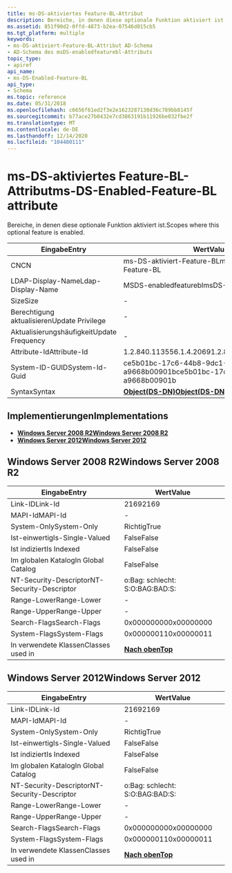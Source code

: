 ```yaml
---
title: ms-DS-aktiviertes Feature-BL-Attribut
description: Bereiche, in denen diese optionale Funktion aktiviert ist.
ms.assetid: 851f90d2-0ffd-4873-b2ea-07546d015cb5
ms.tgt_platform: multiple
keywords:
- ms-DS-aktiviert-Feature-BL-Attribut AD-Schema
- AD-Schema des msDS-enabledfeaturebl-Attributs
topic_type:
- apiref
api_name:
- ms-DS-Enabled-Feature-BL
api_type:
- Schema
ms.topic: reference
ms.date: 05/31/2018
ms.openlocfilehash: c6656f61ed2f3e2e1623287130d36c789bb8145f
ms.sourcegitcommit: b77ace27b0432e7cd3863191b11926be032fbe2f
ms.translationtype: MT
ms.contentlocale: de-DE
ms.lasthandoff: 12/14/2020
ms.locfileid: "104480111"
---
```

# <a name="ms-ds-enabled-feature-bl-attribute"></a><span data-ttu-id="e23cb-105">ms-DS-aktiviertes Feature-BL-Attribut</span><span class="sxs-lookup"><span data-stu-id="e23cb-105">ms-DS-Enabled-Feature-BL attribute</span></span>

<span data-ttu-id="e23cb-106">Bereiche, in denen diese optionale Funktion aktiviert ist.</span><span class="sxs-lookup"><span data-stu-id="e23cb-106">Scopes where this optional feature is enabled.</span></span>



| <span data-ttu-id="e23cb-107">Eingabe</span><span class="sxs-lookup"><span data-stu-id="e23cb-107">Entry</span></span> | <span data-ttu-id="e23cb-108">Wert</span><span class="sxs-lookup"><span data-stu-id="e23cb-108">Value</span></span> |
|-------------------|-----------------------------------------|
| <span data-ttu-id="e23cb-109">CN</span><span class="sxs-lookup"><span data-stu-id="e23cb-109">CN</span></span>                | <span data-ttu-id="e23cb-110">ms-DS-aktiviert-Feature-BL</span><span class="sxs-lookup"><span data-stu-id="e23cb-110">ms-DS-Enabled-Feature-BL</span></span>                |
| <span data-ttu-id="e23cb-111">LDAP-Display-Name</span><span class="sxs-lookup"><span data-stu-id="e23cb-111">Ldap-Display-Name</span></span> | <span data-ttu-id="e23cb-112">MSDS-enabledfeaturebl</span><span class="sxs-lookup"><span data-stu-id="e23cb-112">msDS-EnabledFeatureBL</span></span>                   |
| <span data-ttu-id="e23cb-113">Size</span><span class="sxs-lookup"><span data-stu-id="e23cb-113">Size</span></span>              | \-                                      |
| <span data-ttu-id="e23cb-114">Berechtigung aktualisieren</span><span class="sxs-lookup"><span data-stu-id="e23cb-114">Update Privilege</span></span>  | \-                                      |
| <span data-ttu-id="e23cb-115">Aktualisierungshäufigkeit</span><span class="sxs-lookup"><span data-stu-id="e23cb-115">Update Frequency</span></span>  | \-                                      |
| <span data-ttu-id="e23cb-116">Attribute-Id</span><span class="sxs-lookup"><span data-stu-id="e23cb-116">Attribute-Id</span></span>      | <span data-ttu-id="e23cb-117">1.2.840.113556.1.4.2069</span><span class="sxs-lookup"><span data-stu-id="e23cb-117">1.2.840.113556.1.4.2069</span></span>                 |
| <span data-ttu-id="e23cb-118">System-ID-GUID</span><span class="sxs-lookup"><span data-stu-id="e23cb-118">System-Id-Guid</span></span>    | <span data-ttu-id="e23cb-119">ce5b01bc-17c6-44b8-9dc1-a9668b00901b</span><span class="sxs-lookup"><span data-stu-id="e23cb-119">ce5b01bc-17c6-44b8-9dc1-a9668b00901b</span></span>    |
| <span data-ttu-id="e23cb-120">Syntax</span><span class="sxs-lookup"><span data-stu-id="e23cb-120">Syntax</span></span>            | [<span data-ttu-id="e23cb-121">**Object(DS-DN)**</span><span class="sxs-lookup"><span data-stu-id="e23cb-121">**Object(DS-DN)**</span></span>](s-object-ds-dn.md) |



## <a name="implementations"></a><span data-ttu-id="e23cb-122">Implementierungen</span><span class="sxs-lookup"><span data-stu-id="e23cb-122">Implementations</span></span>

-   [<span data-ttu-id="e23cb-123">**Windows Server 2008 R2**</span><span class="sxs-lookup"><span data-stu-id="e23cb-123">**Windows Server 2008 R2**</span></span>](#windows-server-2008-r2)
-   [<span data-ttu-id="e23cb-124">**Windows Server 2012**</span><span class="sxs-lookup"><span data-stu-id="e23cb-124">**Windows Server 2012**</span></span>](#windows-server-2012)

## <a name="windows-server-2008-r2"></a><span data-ttu-id="e23cb-125">Windows Server 2008 R2</span><span class="sxs-lookup"><span data-stu-id="e23cb-125">Windows Server 2008 R2</span></span>



| <span data-ttu-id="e23cb-126">Eingabe</span><span class="sxs-lookup"><span data-stu-id="e23cb-126">Entry</span></span> | <span data-ttu-id="e23cb-127">Wert</span><span class="sxs-lookup"><span data-stu-id="e23cb-127">Value</span></span> |
|------------------------|---------------------------------|
| <span data-ttu-id="e23cb-128">Link-ID</span><span class="sxs-lookup"><span data-stu-id="e23cb-128">Link-Id</span></span>                | <span data-ttu-id="e23cb-129">2169</span><span class="sxs-lookup"><span data-stu-id="e23cb-129">2169</span></span>                            |
| <span data-ttu-id="e23cb-130">MAPI-Id</span><span class="sxs-lookup"><span data-stu-id="e23cb-130">MAPI-Id</span></span>                | \-                              |
| <span data-ttu-id="e23cb-131">System-Only</span><span class="sxs-lookup"><span data-stu-id="e23cb-131">System-Only</span></span>            | <span data-ttu-id="e23cb-132">Richtig</span><span class="sxs-lookup"><span data-stu-id="e23cb-132">True</span></span>                            |
| <span data-ttu-id="e23cb-133">Ist-einwertig</span><span class="sxs-lookup"><span data-stu-id="e23cb-133">Is-Single-Valued</span></span>       | <span data-ttu-id="e23cb-134">False</span><span class="sxs-lookup"><span data-stu-id="e23cb-134">False</span></span>                           |
| <span data-ttu-id="e23cb-135">Ist indiziert</span><span class="sxs-lookup"><span data-stu-id="e23cb-135">Is Indexed</span></span>             | <span data-ttu-id="e23cb-136">False</span><span class="sxs-lookup"><span data-stu-id="e23cb-136">False</span></span>                           |
| <span data-ttu-id="e23cb-137">Im globalen Katalog</span><span class="sxs-lookup"><span data-stu-id="e23cb-137">In Global Catalog</span></span>      | <span data-ttu-id="e23cb-138">False</span><span class="sxs-lookup"><span data-stu-id="e23cb-138">False</span></span>                           |
| <span data-ttu-id="e23cb-139">NT-Security-Descriptor</span><span class="sxs-lookup"><span data-stu-id="e23cb-139">NT-Security-Descriptor</span></span> | <span data-ttu-id="e23cb-140">o:Bag: schlecht: S:</span><span class="sxs-lookup"><span data-stu-id="e23cb-140">O:BAG:BAD:S:</span></span>                    |
| <span data-ttu-id="e23cb-141">Range-Lower</span><span class="sxs-lookup"><span data-stu-id="e23cb-141">Range-Lower</span></span>            | \-                              |
| <span data-ttu-id="e23cb-142">Range-Upper</span><span class="sxs-lookup"><span data-stu-id="e23cb-142">Range-Upper</span></span>            | \-                              |
| <span data-ttu-id="e23cb-143">Search-Flags</span><span class="sxs-lookup"><span data-stu-id="e23cb-143">Search-Flags</span></span>           | <span data-ttu-id="e23cb-144">0x00000000</span><span class="sxs-lookup"><span data-stu-id="e23cb-144">0x00000000</span></span>                      |
| <span data-ttu-id="e23cb-145">System-Flags</span><span class="sxs-lookup"><span data-stu-id="e23cb-145">System-Flags</span></span>           | <span data-ttu-id="e23cb-146">0x00000011</span><span class="sxs-lookup"><span data-stu-id="e23cb-146">0x00000011</span></span>                      |
| <span data-ttu-id="e23cb-147">In verwendete Klassen</span><span class="sxs-lookup"><span data-stu-id="e23cb-147">Classes used in</span></span>        | [<span data-ttu-id="e23cb-148">**Nach oben**</span><span class="sxs-lookup"><span data-stu-id="e23cb-148">**Top**</span></span>](c-top.md)<br/> |



## <a name="windows-server-2012"></a><span data-ttu-id="e23cb-149">Windows Server 2012</span><span class="sxs-lookup"><span data-stu-id="e23cb-149">Windows Server 2012</span></span>



| <span data-ttu-id="e23cb-150">Eingabe</span><span class="sxs-lookup"><span data-stu-id="e23cb-150">Entry</span></span> | <span data-ttu-id="e23cb-151">Wert</span><span class="sxs-lookup"><span data-stu-id="e23cb-151">Value</span></span> |
|------------------------|---------------------------------|
| <span data-ttu-id="e23cb-152">Link-ID</span><span class="sxs-lookup"><span data-stu-id="e23cb-152">Link-Id</span></span>                | <span data-ttu-id="e23cb-153">2169</span><span class="sxs-lookup"><span data-stu-id="e23cb-153">2169</span></span>                            |
| <span data-ttu-id="e23cb-154">MAPI-Id</span><span class="sxs-lookup"><span data-stu-id="e23cb-154">MAPI-Id</span></span>                | \-                              |
| <span data-ttu-id="e23cb-155">System-Only</span><span class="sxs-lookup"><span data-stu-id="e23cb-155">System-Only</span></span>            | <span data-ttu-id="e23cb-156">Richtig</span><span class="sxs-lookup"><span data-stu-id="e23cb-156">True</span></span>                            |
| <span data-ttu-id="e23cb-157">Ist-einwertig</span><span class="sxs-lookup"><span data-stu-id="e23cb-157">Is-Single-Valued</span></span>       | <span data-ttu-id="e23cb-158">False</span><span class="sxs-lookup"><span data-stu-id="e23cb-158">False</span></span>                           |
| <span data-ttu-id="e23cb-159">Ist indiziert</span><span class="sxs-lookup"><span data-stu-id="e23cb-159">Is Indexed</span></span>             | <span data-ttu-id="e23cb-160">False</span><span class="sxs-lookup"><span data-stu-id="e23cb-160">False</span></span>                           |
| <span data-ttu-id="e23cb-161">Im globalen Katalog</span><span class="sxs-lookup"><span data-stu-id="e23cb-161">In Global Catalog</span></span>      | <span data-ttu-id="e23cb-162">False</span><span class="sxs-lookup"><span data-stu-id="e23cb-162">False</span></span>                           |
| <span data-ttu-id="e23cb-163">NT-Security-Descriptor</span><span class="sxs-lookup"><span data-stu-id="e23cb-163">NT-Security-Descriptor</span></span> | <span data-ttu-id="e23cb-164">o:Bag: schlecht: S:</span><span class="sxs-lookup"><span data-stu-id="e23cb-164">O:BAG:BAD:S:</span></span>                    |
| <span data-ttu-id="e23cb-165">Range-Lower</span><span class="sxs-lookup"><span data-stu-id="e23cb-165">Range-Lower</span></span>            | \-                              |
| <span data-ttu-id="e23cb-166">Range-Upper</span><span class="sxs-lookup"><span data-stu-id="e23cb-166">Range-Upper</span></span>            | \-                              |
| <span data-ttu-id="e23cb-167">Search-Flags</span><span class="sxs-lookup"><span data-stu-id="e23cb-167">Search-Flags</span></span>           | <span data-ttu-id="e23cb-168">0x00000000</span><span class="sxs-lookup"><span data-stu-id="e23cb-168">0x00000000</span></span>                      |
| <span data-ttu-id="e23cb-169">System-Flags</span><span class="sxs-lookup"><span data-stu-id="e23cb-169">System-Flags</span></span>           | <span data-ttu-id="e23cb-170">0x00000011</span><span class="sxs-lookup"><span data-stu-id="e23cb-170">0x00000011</span></span>                      |
| <span data-ttu-id="e23cb-171">In verwendete Klassen</span><span class="sxs-lookup"><span data-stu-id="e23cb-171">Classes used in</span></span>        | [<span data-ttu-id="e23cb-172">**Nach oben**</span><span class="sxs-lookup"><span data-stu-id="e23cb-172">**Top**</span></span>](c-top.md)<br/> |



 

 





